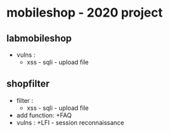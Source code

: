 # mobileshop - 2020 project
## labmobileshop 
- vulns : 
  + xss - sqli - upload file
## shopfilter
- filter :
  + xss - sqli - upload file
- add function:
  +FAQ
- vulns :
  +LFI - session reconnaissance
